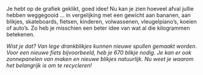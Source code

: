 Je hebt op de grafiek geklikt, goed idee! Nu kan je zien hoeveel afval jullie hebben weggegooid  ... in vergelijking met een gewicht aan bananen, aan blikjes, skateboards, fietsen, kinderen, volwassenen, vleugelpiano’s, koeien of auto’s. Zo heb je misschien een beter idee van wat al die kilogrammen betekenen.

*Wist je dat? Van lege drankblikjes kunnen nieuwe spullen gemaakt worden. Voor een nieuwe fiets bijvoorbeeld, heb je 670 blikje nodig. Je kan er ook zonnepanelen van maken en nieuwe blikjes natuurlijk. Nu weet je waarom het belangrijk is om te recycleren!*
